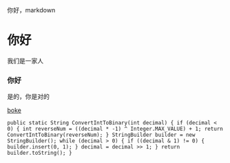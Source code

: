 你好，markdown
# 你好
我们是一家人
### 你好
是的，你是对的

 [boke](https://www.jekyll.com.cn/)
 
 `public static String ConvertIntToBinary(int decimal)
	{
		if (decimal < 0)
		{
			int reverseNum = ((decimal * -1) ^ Integer.MAX_VALUE) + 1;
			return ConvertIntToBinary(reverseNum);
		}
		StringBuilder builder = new StringBuilder();
		while (decimal > 0)
		{
			if ((decimal & 1) != 0)
			{
				builder.insert(0, 1);
			}
			decimal = decimal >> 1;
		}
		return builder.toString();
	}`
